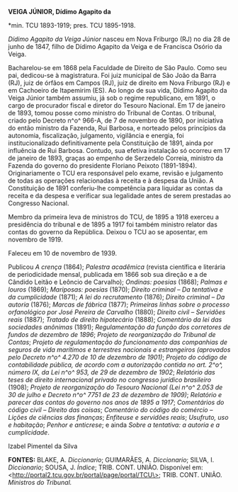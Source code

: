 **VEIGA JÚNIOR, Dídimo Agapito da**

\*min. TCU 1893-1919; pres. TCU 1895-1918.

*Dídimo Agapito da Veiga Júnior* nasceu em Nova Friburgo (RJ) no dia 28
de junho de 1847, filho de Dídimo Agapito da Veiga e de Francisca Osório
da Veiga.

Bacharelou-se em 1868 pela Faculdade de Direito de São Paulo. Como seu
pai, dedicou-se à magistratura. Foi juiz municipal de São João da Barra
(RJ), juiz de órfãos em Campos (RJ), juiz de direito em Nova Friburgo
(RJ) e em Cachoeiro de Itapemirim (ES). Ao longo de sua vida, Dídimo
Agapito da Veiga Júnior também assumiu, já sob o regime republicano, em
1891, o cargo de procurador fiscal e diretor do Tesouro Nacional. Em 17
de janeiro de 1893, tomou posse como ministro do Tribunal de Contas. O
tribunal, criado pelo Decreto n^o^ 966-A, de 7 de novembro de 1890, por
iniciativa do então ministro da Fazenda, Rui Barbosa, e norteado pelos
princípios da autonomia, fiscalização, julgamento, vigilância e energia,
foi institucionalizado definitivamente pela Constituição de 1891, ainda
por influência de Rui Barbosa. Contudo, sua efetiva instalação só
ocorreu em 17 de janeiro de 1893, graças ao empenho de Serzedelo
Correia, ministro da Fazenda do governo do presidente Floriano Peixoto
(1891-1894). Originariamente o TCU era responsável pelo exame, revisão e
julgamento de todas as operações relacionadas à receita e à despesa da
União. A Constituição de 1891 conferiu-lhe competência para liquidar as
contas da receita e da despesa e verificar sua legalidade antes de serem
prestadas ao Congresso Nacional.

Membro da primeira leva de ministros do TCU, de 1895 a 1918 exerceu a
presidência do tribunal e de 1895 a 1917 foi também ministro relator das
contas do governo da República. Deixou o TCU ao se aposentar, em
novembro de 1919.

Faleceu em 10 de novembro de 1939.

Publicou *A crença* (1864); *Palestra acadêmica* (revista científica e
literária de periodicidade mensal, publicada em 1866 sob sua direção e a
de Cândido Leitão e Leôncio de Carvalho); *Ondinas: poesias* (1868);
*Palmas e louros* (1869); *Mariposas: poesias* (1870); *Direito criminal
– Da tentativa e da cumplicidade* (1871); *A lei do recrutamento*
(1876); *Direito criminal – Da autoria* (1876); *Marcas de fábrica*
(1877); *Primeiras linhas sobre o processo orfanológico por José Pereira
de Carvalho* (1880); *Direito civil – Servidões reais* (1887); *Tratado
de direito hipotecário* (1888); *Comentário da lei das sociedades
anônimas* (1891); *Regulamentação da função dos corretores de fundos de
dezembro de 1896*; *Projeto de reorganização do Tribunal de Contas*;
*Projeto de regulamentação do funcionamento das companhias de seguros de
vida marítimos e terrestres nacionais e estrangeiros (aprovados pelo
Decreto n^o^ 4.270 de 10 de dezembro de 1901)*; *Projeto do código de
contabilidade pública, de acordo com a autorização contida no art. 2^o^,
número IX, da Lei n^o^ 953, de 29 de dezembro de 1902*; *Relatório das
teses de direito internacional privado no congresso jurídico brasileiro*
(1908); *Projeto de reorganização do Tesouro Nacional (Lei n^o^ 2.053 de
30 de julho e Decreto n^o^ 7751 de 23 de dezembro de 1909)*; *Relatório
e parecer das contas do governo nos anos de 1895 a 1917*; *Comentários
do código civil – Direito das coisas*; *Comentário do código do comércio
– Lições de ciências das finanças*; *Enfiteuse e servidões reais*;
*Usufruto, uso e habitação*; *Penhor e anticrese*; e ainda *Sobre a
tentativa: a autoria e a cumplicidade*.

Izabel Pimentel da Silva

**FONTES:** BLAKE, A. *Diccionario*; GUIMARÃES, A. *Diccionario*; SILVA,
I. *Diccionario*; SOUSA, J. *Índice*; TRIB. CONT. UNIÃO. Disponível em:
\<http://portal2.tcu.gov.br/portal/page/portal/TCU\>; TRIB. CONT. UNIÃO.
*Ministros do Tribunal.*
